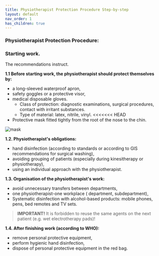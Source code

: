 ```yaml
---
title: Physiotherapist Protection Procedure Step-by-step
layout: default
nav_order: 1
has_children: true
---
```


### Physiotherapist Protection Procedure:

### Starting work.

The recommendations instruct.

**1.1 Before starting work, the physiotherapist should protect themselves by:**
- a long-sleeved waterproof apron,
- safety goggles or a protective visor,
- medical disposable gloves. 
  - Class of protection: diagnostic examinations, surgical procedures, contact with irritant substances. 
  - Type of material: latex, nitrile, vinyl.
<<<<<<< HEAD
- Protective mask fitted tightly from the root of the nose to the chin. 

![mask](.../images/biala-maseczka.jpg)


**1.2. Physiotherapist's obligations:**
- hand disinfection (according to standards or according to GIS recommendations for surgical washing),
- avoiding grouping of patients (especially during kinesitherapy or physiotherapy),
- using an individual approach with the physiotherapist. 

**1.3. Organisation of the physiotherapist's work:**
- avoid unnecessary transfers between departments,
- one physiotherapist-one workplace ( department, subdepartment),
- Systematic disinfection with alcohol-based products: mobile phones, pens, bed remotes and TV sets. 

>**IMPORTANT!**
>It is forbidden to reuse the same agents on the next patient (e.g. wet electrotherapy pads)!

**1.4. After finishing work (according to WHO):**
- remove personal protective equipment,
- perform hygienic hand disinfection,
- dispose of personal protective equipment in the red bag.

